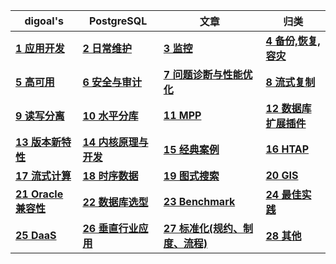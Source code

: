   
digoal's|PostgreSQL|文章|归类
---|---|---|---
**[1 应用开发](1.md)** | **[2 日常维护](2.md)** | **[3 监控](3.md)** | **[4 备份,恢复,容灾](4.md)**    
**[5 高可用](5.md)** | **[6 安全与审计](6.md)** | **[7 问题诊断与性能优化](7.md)** | **[8 流式复制](8.md)**    
**[9 读写分离](9.md)** | **[10 水平分库](10.md)** | **[11 MPP](11.md)** | **[12 数据库扩展插件](12.md)**    
**[13 版本新特性](13.md)** | **[14 内核原理与开发](14.md)** | **[15 经典案例](15.md)** | **[16 HTAP](16.md)**    
**[17 流式计算](17.md)** | **[18 时序数据](18.md)** | **[19 图式搜索](19.md)** | **[20 GIS](20.md)**    
**[21 Oracle兼容性](21.md)** | **[22 数据库选型](22.md)** | **[23 Benchmark](23.md)** | **[24 最佳实践](24.md)**       
**[25 DaaS](25.md)** | **[26 垂直行业应用](26.md)** | **[27 标准化(规约、制度、流程)](27.md)** | **[28 其他](28.md)**    
  
